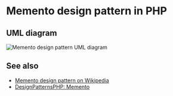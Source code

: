 # Memento design pattern in PHP

## UML diagram

![Memento design pattern UML diagram](https://assets.php.earth/docs/oop/design-patterns/behavioral/memento.png "Memento design pattern UML diagram")

## See also

* [Memento design pattern on Wikipedia](http://en.wikipedia.org/wiki/Memento_pattern)
* [DesignPatternsPHP: Memento](http://designpatternsphp.readthedocs.io/en/latest/Behavioral/Memento/README.html)
